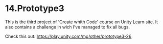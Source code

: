 # 14.Prototype3

This is the third project of 'Create whith Code' course on Unity Learn site.
It also contains a challenge in wich I've managed to fix all bugs.

Check this out: https://play.unity.com/mg/other/prototype3-26
